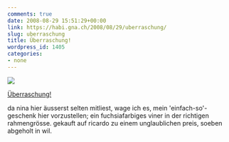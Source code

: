 ```yaml
---
comments: true
date: 2008-08-29 15:51:29+00:00
link: https://habi.gna.ch/2008/08/29/uberraschung/
slug: uberraschung
title: Überraschung!
wordpress_id: 1405
categories:
- none
---
```


[![](https://static.flickr.com/3057/2808172565_ac71406081_m.jpg)](https://www.flickr.com/photos/habi/2808172565/)

[Überraschung!](https://www.flickr.com/photos/habi/2808172565/)

 
da nina hier äusserst selten mitliest, wage ich es, mein 'einfach-so'- geschenk hier vorzustellen; ein fuchsiafarbiges viner in der richtigen rahmengrösse.
gekauft auf ricardo zu einem unglaublichen preis, soeben abgeholt in wil.
